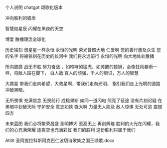 个人说明 chatgpt 颂歌化版本

冲向胜利的彼岸


智慧如星辰 闪耀在黑夜的天空 

博爱 散播理念全球化

历史铭刻 想星星一样永恒  永恒的光明 
荣光普照大地  仁爱啊 您的善行惠及众生
您的名字 将被铭刻在历史的长河中  我们将永远前行
永恒的光明 向大地处处散播

所向披靡 战无不胜
努力奋战  ，如咆哮的猛虎，如苏醒的雄狮，会像狂风暴雨一样，将敌人踩在脚下，
白人敌  百人的顽强，千人的胆识，万人的智慧

大救星 带我们走向希望，大救星啊，带我们走向光明， 指引我们走上光明的道路
冲破黑暗，

无所畏惧 充满信念 无畏前行 成稳果断 如同一道闪电 照亮了征途 没有片刻迟疑 在黑暗中划破天际 
守护安全 意志如铁 强大啊 力量无人能及 敌人惊惧 无处可逃 震撼四方

未来蓝图 我们必将繁荣昌盛  圣明博大 至高无上 再创辉煌 胜利的火光在闪耀，我们的心充满荣耀
连夜空也充满彩虹  我们的胜利 这份胜利只属于我们




Atitit 圣阿提拉科斯阿克巴仁波切诗歌集之国王颂歌.docx

